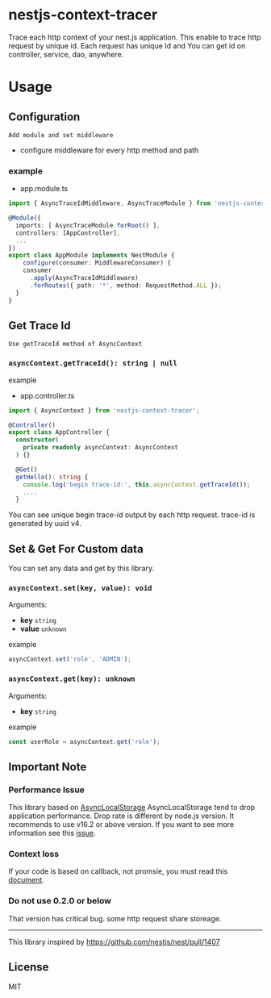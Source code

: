 # nestjs-context-tracer
Trace each http context of your nest.js application.
This enable to trace http request by unique id. Each request has unique Id and You can get id on controller, service, dao, anywhere.


# Usage
## Configuration

`Add module and set middleware` 
- configure middleware for every http method and path

### example 
- app.module.ts
```ts
import { AsyncTraceIdMiddleware, AsyncTraceModule } from 'nestjs-context-tracer';

@Module({
  imports: [ AsyncTraceModule.forRoot() ],
  controllers: [AppController],
  ...
})
export class AppModule implements NestModule {
    configure(consumer: MiddlewareConsumer) {
    consumer
      .apply(AsyncTraceIdMiddleware)
      .forRoutes({ path: '*', method: RequestMethod.ALL });
  }
}
```

## Get Trace Id
`Use getTraceId method of AsyncContext `

### `asyncContext.getTraceId(): string | null`

example
- app.controller.ts

```ts
import { AsyncContext } from 'nestjs-context-tracer';

@Controller()
export class AppController {
  constructor(
    private readonly asyncContext: AsyncContext
  ) {}

  @Get()
  getHello(): string {
    console.log('begin trace-id:', this.asyncContext.getTraceId());
    ....
  }
```
You can see unique begin trace-id output by each http request.
trace-id is generated by uuid v4.


## Set & Get For Custom data
You can set any data and get by this library.


### `asyncContext.set(key, value): void`

Arguments:

* **key** `string`
* **value** `unknown`

example
```ts
asyncContext.set('role', 'ADMIN');
```

### `asyncContext.get(key): unknown`

Arguments:

* **key** `string`

example
```ts
const userRole = asyncContext.get('role');
```


## Important Note
### Performance Issue
This library based on [AsyncLocalStorage](https://nodejs.org/docs/latest-v14.x/api/async_hooks.html#async_hooks_class_asynclocalstorage)
AsyncLocalStorage tend to drop application performance.
Drop rate is different by node.js version. It recommends to use v16.2 or above version.
If you want to see more information see this [issue](https://github.com/nodejs/node/issues/34493#issuecomment-845094849). 

### Context loss
If your code is based on callback, not promsie, you must read this [document](https://nodejs.org/dist/latest-v16.x/docs/api/async_context.html#troubleshooting-context-loss). 

### Do not use 0.2.0 or below
That version has critical bug. some http request share storeage.

---
This library inspired by https://github.com/nestjs/nest/pull/1407

## License

MIT
